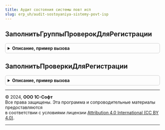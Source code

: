 ```yaml
---
title: Аудит состояния системы повт исп
slug: erp_uh/audit-sostoyaniya-sistemy-povt-isp
---
```



## ЗаполнитьГруппыПроверокДляРегистрации
<details style="margin: 1em 0; padding: 0.5em; border: 1px solid #ccc; border-radius: 6px;">

<summary style="font-weight: bold; cursor: pointer;">Описание, пример вызова</summary>

```bsl

// Заполнить группы проверок для регистрации.
//
// Возвращаемое значение:
//  ТаблицаЗначений - см. КонтрольВеденияУчетаСлужебныйПовтИсп.НоваяТаблицаГруппПроверок
Функция ЗаполнитьГруппыПроверокДляРегистрации() Экспорт
```

Пример вызова
```bsl
Результат = АудитСостоянияСистемыПовтИсп.ЗаполнитьГруппыПроверокДляРегистрации() 
```
</details>

## ЗаполнитьПроверкиДляРегистрации
<details style="margin: 1em 0; padding: 0.5em; border: 1px solid #ccc; border-radius: 6px;">

<summary style="font-weight: bold; cursor: pointer;">Описание, пример вызова</summary>

```bsl

// Заполнить проверки для регистрации.
//
// Возвращаемое значение:
//  ТаблицаЗначений - см. КонтрольВеденияУчетаСлужебныйПовтИсп.НоваяТаблицаПроверок
Функция ЗаполнитьПроверкиДляРегистрации() Экспорт
```

Пример вызова
```bsl
Результат = АудитСостоянияСистемыПовтИсп.ЗаполнитьПроверкиДляРегистрации() 
```
</details>

---

© 2024, **ООО 1С-Софт**  
Все права защищены. Эта программа и сопроводительные материалы предоставляются  
в соответствии с условиями лицензии [Attribution 4.0 International (CC BY 4.0)](https://creativecommons.org/licenses/by/4.0/legalcode).

---
